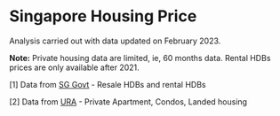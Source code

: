 # Singapore Housing Price

Analysis carried out with data updated on February 2023. 

**Note:**
Private housing data are limited, ie, 60 months data.
Rental HDBs prices are only available after 2021.

[1] Data from [SG Govt](https://data.gov.sg/) - Resale HDBs and rental HDBs

[2] Data from [URA](https://ura.gov.sg/) - Private Apartment, Condos, Landed housing
